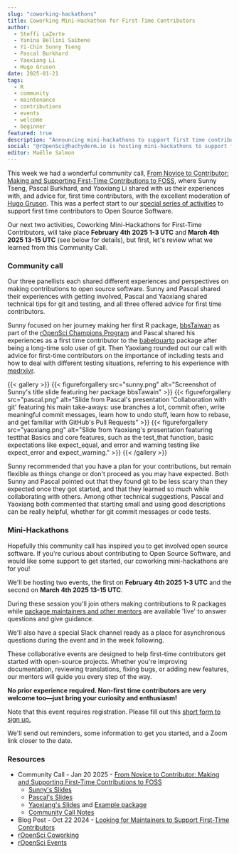 ```yaml
---
slug: "coworking-hackathons"
title: Coworking Mini-Hackathon for First-Time Contributors
author:
  - Steffi LaZerte
  - Yanina Bellini Saibene
  - Yi-Chin Sunny Tseng
  - Pascal Burkhard
  - Yaoxiang Li
  - Hugo Gruson
date: 2025-01-21
tags:
  - R
  - community
  - maintenance
  - contributions
  - events
  - welcome
  - beginner
featured: true
description: "Announcing mini-hackathons to support first time contributors"
social: "@rOpenSci@hachyderm.io is hosting mini-hackathons to support first time contributors!"
editor: Maëlle Salmon
---
```


This week we had a wonderful community call, [From Novice to Contributor: Making and Supporting First-Time Contributions to FOSS](/commcalls/first-time-contributor/), where Sunny Tseng, Pascal Burkhard, and Yaoxiang Li shared with us their experiences with, and advice for, first time contributors, with the excellent moderation of [Hugo Gruson](/author/hugo-gruson/).
This was a perfect start to our [special series of activities](/blog/2024/10/22/first-time-contributions/) to support first time contributors to Open Source Software.

Our next two activities, Coworking Mini-Hackathons for First-Time Contributors, will take place **February 4th 2025 1-3 UTC** and **March 4th 2025 13-15 UTC** (see below for details), but first, let's review what we learned from this Community Call.

### Community call

Our three panellists each shared different experiences and perspectives on making contributions to open source software.
Sunny and Pascal shared their experiences with getting involved, Pascal and Yaoxiang shared technical tips for git and testing, and all three offered advice for first time contributors.

Sunny focused on her journey making her first R package, [bbsTaiwan](https://sunnytseng.github.io/bbsTaiwan/) as part of the [rOpenSci Champions Program](/champions/) and Pascal shared his experiences as a first time contributor to the [babelquarto](https://docs.ropensci.org/babelquarto) package after being a long-time solo user of git.
Then Yaoxiang rounded out our call with advice for first-time contributors on the importance of including tests and how to deal with different testing situations, referring to his experience with [medrxivr](https://docs.ropensci.org/medrxivr).

{{< gallery >}}
{{< figureforgallery src="sunny.png" alt="Screenshot of Sunny's title slide featuring her package bbsTawain"  >}}
{{< figureforgallery src="pascal.png" alt="Slide from Pascal's presentation 'Collaboration with git' featuring his main take-aways: use branches a lot, commit often, write meaningful commit messages, learn how to undo stuff, learn how to rebase, and get familiar with GitHub's Pull Requests"  >}}
{{< figureforgallery src="yaoxiang.png" alt="Slide from Yaoxiang's presentation featuring testthat Basics and core features, such as the test_that function, basic expectations like expect_equal, and error and warning testing like expect_error and expect_warning."  >}}
{{< /gallery >}}

Sunny recommended that you have a plan for your contributions, but remain flexible as things change or don't proceed as you may have expected.
Both Sunny and Pascal pointed out that they found git to be less scary than they expected once they got started, and that they learned so much while collaborating with others.
Among other technical suggestions, Pascal and Yaoxiang both commented that starting small and using good descriptions can be really helpful, whether for git commit messages or code tests.

### Mini-Hackathons

Hopefully this community call has inspired you to get involved open source software.
If you're curious about contributing to Open Source Software, and would like some support to get started, our coworking mini-hackathons are for you!

We'll be hosting two events, the first on **February 4th 2025 1-3 UTC** and the second on **March 4th 2025 13-15 UTC**.

During these session you'll join others making contributions to R packages while [package maintainers and other mentors](/blog/2024/10/22/first-time-contributions/) are available 'live' to answer questions and give guidance.

We'll also have a special Slack channel ready as a place for asynchronous questions during the event and in the week following.

These collaborative events are designed to help first-time contributors get started with open-source projects.
Whether you're improving documentation, reviewing translations, fixing bugs, or adding new features, our mentors will guide you every step of the way.

**No prior experience required. Non-first time contributors are very welcome too—just bring your curiosity and enthusiasm!**

Note that this event requires registration.
Please fill out this [short form to sign up.](https://airtable.com/appRpJelSoXWcYCG1/pagXLEueuI2o3GuBQ/form) 

We'll send out reminders, some information to get you started, and a Zoom link closer to the date.

### Resources

- Community Call - Jan 20 2025 - [From Novice to Contributor: Making and Supporting First-Time Contributions to FOSS](/commcalls/first-time-contributor/)
  - [Sunny's Slides](https://github.com/SunnyTseng/bbsTaiwan_develop/blob/main/docs/2025_01_rOpenSci_community_call/bbsTaiwan%20update.pdf)
  - [Pascal's Slides](https://key.edunum.tech/ropensci/)
  - [Yaoxiang's Slides](/pdfs/2025-01-20_Supercharging-R-Package-Quality-with-testthat_yaoxiang-li.pdf) and [Example package](/commcall_resources/2025-01-20-ExampleTestPackage.zip)
  - [Community Call Notes](https://docs.google.com/document/d/1au27HeGYgEbfEMM_m376rwSuA0hIpPzfuRCav_g9M7I/edit?tab=t.0)
- Blog Post - Oct 22 2024 - [Looking for Maintainers to Support First-Time Contributors](/blog/2024/10/22/first-time-contributions/)
- [rOpenSci Coworking](/coworking/)
- [rOpenSci Events](/events/)


